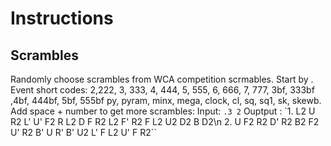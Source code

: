 # Instructions
 
## Scrambles ##
Randomly choose scrambles from WCA competition scrmables.
Start by .
Event short codes: 2,222, 3, 333, 4, 444, 5, 555, 6, 666, 7, 777, 3bf, 333bf ,4bf, 444bf, 5bf, 555bf py, pyram, minx, mega, clock, cl, sq, sq1, sk, skewb.
Add space + number to get more scrambles:
Input:  `.3 2`
Ouptput : `1. L2 U R2 L' U' F2 R L2 D F R2 L2 F' R2 F L2 U2 D2 B D2\n 2. U F2 R2 D' R2 B2 F2 U' R2 B' U R' B' U2 L' F L2 U' F R2``
